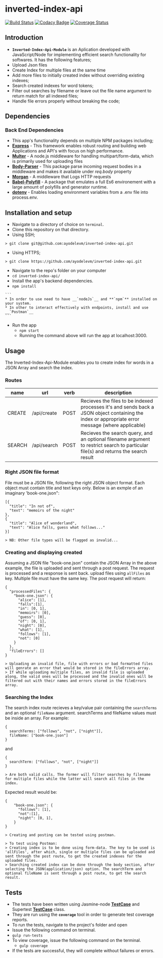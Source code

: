 # inverted-index-api

[![Build Status](https://travis-ci.org/ayodelevm/inverted-index-api.svg?branch-master)](https://travis-ci.org/ayodelevm/inverted-index-api)  [![Codacy Badge](https://api.codacy.com/project/badge/Grade/46fccf17dc7348859ffdf87837a70234)](https://www.codacy.com/app/ayodelevm/inverted-index-api?utm_source-github.com&amp;utm_medium-referral&amp;utm_content-ayodelevm/inverted-index-api&amp;utm_campaign-Badge_Grade)  [![Coverage Status](https://coveralls.io/repos/github/ayodelevm/inverted-index-api/badge.svg?branch-master)](https://coveralls.io/github/ayodelevm/inverted-index-api?branch-master)

## Introduction
*  **`Inverted-Index-Api-Module`** is an Aplication developed with JavaScript/Node for implementing efficient search functionality for softwares.
  It has the following features;
  *  Upload Json files
  *  Create Index for multiple files at the same time
  *  Add more files to initially created index without overriding existing indexes;
  *  Search created indexes for word tokens;
  *  Filter out searches by filename or leave out the file name argument to return match for all indexed files;
  *  Handle file errors properly without breaking the code;

## Dependencies

### Back End Dependencies
*  This app's functionality depends on multiple NPM packages including;
  *  **[Express](https://www.npmjs.com/package/express)** - This framework enables robust routing and building web Applications and API's with focus on high performance. 
  *  **[Multer](https://www.npmjs.com/package/multer)** - A node.js middleware for handling multipart/form-data, which is primarily used for uploading files
  *  **[Body-Parser](https://www.npmjs.com/package/body-parser)** - This package parse incoming request bodies in a middleware and makes it available under *req.body* property
  *  **[Morgan](https://www.npmjs.com/package/morgan)** - A middleware that Logs HTTP requests
  *  **[Babel-Polyfill](https://www.npmjs.com/package/babel-polyfill)** - A package that emulates a full Es6 environement with a large amount of polyfills and generator runtime.
  *  **[dotenv](https://github.com/kennethreitz/autoenv)** - Enables loading environment variables from a .env file into process.env.

## Installation and setup
*  Navigate to a directory of choice on `terminal`.
*  Clone this repository on that directory.
  *  Using SSH;

    > git clone git@github.com:ayodelevm/inverted-index-api.git

  *  Using HTTPS;

    > git clone https://github.com/ayodelevm/inverted-index-api.git

*  Navigate to the repo's folder on your computer
  *  `cd inverted-index-api/`
*  Install the app's backend dependencies. 
  *  `npm install`
    
    ```
    * In order to use need to have __`nodeJs`__ and **`npm`** installed on your system.
    * In other to interact effectively with endpoints, install and use __`Postman`__
    ```

* Run the app
  *  `npm start`
  *  Running the command above will run the app at localhost:3000.

## Usage

The Inverted-Index-Api-Module enables you to create index for words in a JSON Array and search the index.

### Routes

name   |     url       |      verb      |     description
------ | ------------- | -------------- | -------------------
CREATE     |  /api/create     |     POST     |     Recieves the files to be indexed processes it's and sends back a JSON object containing the index or appropriate error message (where applicable)
SEARCH     |    /api/search   |    POST      |    Recieves the search query, and an optional filename argument to restrict search to particular file(s) and returns the search result 

### Right JSON file format
File must be a JSON file, following the right JSON object format. Each object must contain title and text keys only. Below is an exmple of an imaginary 'book-one.json": 

```
[{
  "title": "In not of",
  "text": "memoirs of the night"
},
{
  "title": "Alice of wonderland",
  "text": "Alice falls, guess what follows..."
}]
```
    > NB: Other file types will be flagged as invalid...

### Creating and displaying created
Assuming a JSON file "book-one.json" contain the JSON Array in the above example, the file is uploaded and sent through a post request. The request is processed and a response is sent back. upload files using `allFiles` as key. Multiple file must have the same key. The post request will return:

```
{
  "processedFiles": {
    "book-one.json": {
      "alice": [1],
      "falls":[1],
      "in": [0, 1],
      "memoirs": [0],
      "guess": [0],
      "of": [0, 1],
      "night": [0],
      "what": [1],
      "follows": [1],
      "not": [0]
    }
  },
  "fileErrors": []
}
```
    > Uploading an invalid file, file with errors or bad formatted files will genrate an error that would be stored in the fileErrors array.
    > If while uploading multiple files, an invalid file is uploaded along, the valid ones will be processed and the invalid ones will be filtered out with their names and errors stored in the fileErrors array.
  
### Searching the Index
The search index route recieves a key/value pair containing the `searchTerms` and an optional `fileName` argument. searchTerms and fileName values must be inside an array. For example:
```
{
  searchTerms: ["follows", "not", ["night"]],
  fileName: ["book-one.json"]
}
```
and
```
{
  searchTerm: ["follows", "not", ["night"]]
}
```
    > Are both valid calls. The former will filter searches by filename for multiple files while the latter will search all files in the index.
Expected result would be:
```
{
    "book-one.json": {
      "follows": [1],
      "not":[1],
      "night": [0, 1],
    }
}
```
    > Creating and posting can be tested using postman.

    > To test using Postman:
    > Creating index is to be done using form-data. The key to be used is 'allFiles', after which, single or multiple files can be uploaded and sent through the post route, to get the created indexes for the uploaded files.
    > Searching created index can be done through the body section, after selecting the JSON(application/json) option. The searchTerm and optional fileName is sent through a post route, to get the search result.


## Tests
*  The tests have been written using Jasmine-node **[TestCase](https://github.com/mhevery/jasmine-node)** and Supertest **[TestCase](https://www.npmjs.com/package/supertest)** class.
*  They are run using the **`coverage`** tool in order to generate test coverage reports.
*  To run the tests, navigate to the project's folder and open
*  Issue the following command on terminal.
  *  `gulp run-tests`
* To view coverage, issue the following command on the terminal.
  * `gulp coverage`
*  If the tests are successful, they will complete without failures or errors.

